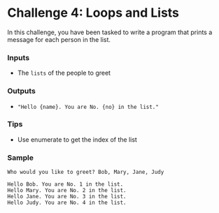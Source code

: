 # Challenge 4: Loops and Lists
In this challenge, you have been tasked to write a program that prints a message for each person in the list. 

### Inputs
- The  `lists` of the people to greet

### Outputs
- `"Hello {name}. You are No. {no} in the list."`

### Tips
- Use enumerate to get the index of the list

### Sample
```
Who would you like to greet? Bob, Mary, Jane, Judy

Hello Bob. You are No. 1 in the list. 
Hello Mary. You are No. 2 in the list. 
Hello Jane. You are No. 3 in the list. 
Hello Judy. You are No. 4 in the list. 
```
